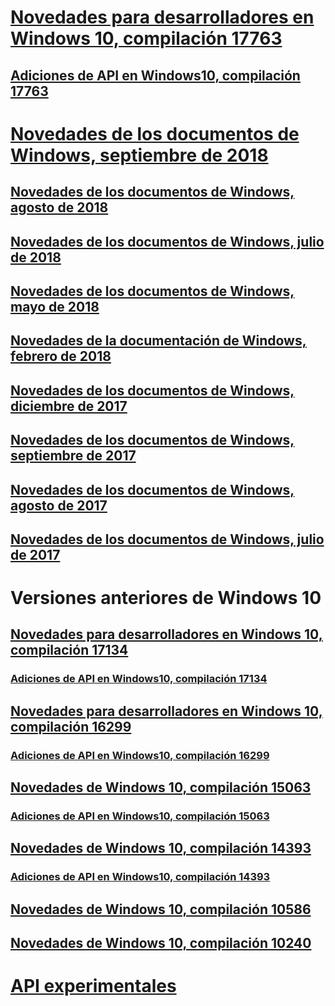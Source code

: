 # [Novedades para desarrolladores en Windows 10, compilación 17763](../whats-new/windows-10-build-17763.md)
## [Adiciones de API en Windows10, compilación 17763](../whats-new/windows-10-build-17763-api-diff.md)
# [Novedades de los documentos de Windows, septiembre de 2018](../whats-new/windows-docs-september-2018.md)
## [Novedades de los documentos de Windows, agosto de 2018](../whats-new/windows-docs-august-2018.md)
## [Novedades de los documentos de Windows, julio de 2018](../whats-new/windows-docs-july-2018.md)
## [Novedades de los documentos de Windows, mayo de 2018](../whats-new/windows-docs-may-2018.md)
## [Novedades de la documentación de Windows, febrero de 2018](../whats-new/windows-docs-february-2018.md)
## [Novedades de los documentos de Windows, diciembre de 2017](../whats-new/windows-docs-december-2017.md)
## [Novedades de los documentos de Windows, septiembre de 2017](../whats-new/windows-docs-september-2017.md)
## [Novedades de los documentos de Windows, agosto de 2017](../whats-new/windows-docs-august-2017.md)
## [Novedades de los documentos de Windows, julio de 2017](../whats-new/windows-docs-july-2017.md)
# Versiones anteriores de Windows 10
## [Novedades para desarrolladores en Windows 10, compilación 17134](../whats-new/windows-10-build-17134.md)
### [Adiciones de API en Windows10, compilación 17134](../whats-new/windows-10-build-17134-api-diff.md)
## [Novedades para desarrolladores en Windows 10, compilación 16299](../whats-new/windows-10-build-16299.md)
### [Adiciones de API en Windows10, compilación 16299](../whats-new/windows-10-build-16299-api-diff.md)
## [Novedades de Windows 10, compilación 15063](../whats-new/windows-10-build-15063.md)
### [Adiciones de API en Windows10, compilación 15063](../whats-new/windows-10-build-15063-api-diff.md)
## [Novedades de Windows 10, compilación 14393](../whats-new/windows-10-build-14393.md)
### [Adiciones de API en Windows10, compilación 14393](../whats-new/windows-10-build-14393-api-diff.md)
## [Novedades de Windows 10, compilación 10586](../whats-new/windows-10-build-10586.md)
## [Novedades de Windows 10, compilación 10240](../whats-new/windows-10-build-10240.md)
# [API experimentales](../whats-new/experimental-apis.md)